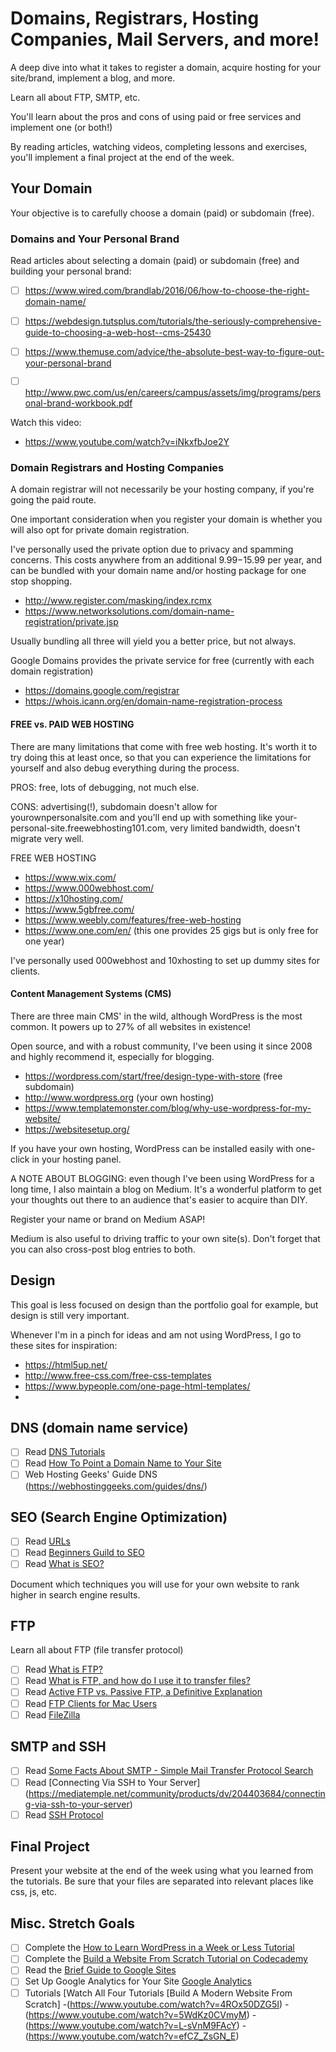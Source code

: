 # Domains, Registrars, Hosting Companies, Mail Servers, and more!

A deep dive into what it takes to register a domain, acquire hosting for your site/brand, implement a blog, and more.

Learn all about FTP, SMTP, etc.

You'll learn about the pros and cons of using paid or free services and implement one (or both!)

By reading articles, watching videos, completing lessons and exercises, you'll implement a final project at the end of the week.

## Your Domain

Your objective is to carefully choose a domain (paid) or subdomain (free).

### Domains and Your Personal Brand

Read articles about selecting a domain (paid) or subdomain (free) and building your personal brand:

- [ ] https://www.wired.com/brandlab/2016/06/how-to-choose-the-right-domain-name/

- [ ]  https://webdesign.tutsplus.com/tutorials/the-seriously-comprehensive-guide-to-choosing-a-web-host--cms-25430
- [ ] https://www.themuse.com/advice/the-absolute-best-way-to-figure-out-your-personal-brand
- [ ] http://www.pwc.com/us/en/careers/campus/assets/img/programs/personal-brand-workbook.pdf

Watch this video:
- https://www.youtube.com/watch?v=iNkxfbJoe2Y

### Domain Registrars and Hosting Companies

A domain registrar will not necessarily be your hosting company, if you're going the paid route.

One important consideration when you register your domain is whether you will also opt for private domain registration.

I've personally used the private option due to privacy and spamming concerns. This costs anywhere from an additional $9.99-$15.99 per year, and can be bundled with your domain name and/or hosting package for one stop shopping.

- http://www.register.com/masking/index.rcmx
- https://www.networksolutions.com/domain-name-registration/private.jsp

Usually bundling all three will yield you a better price, but not always.

Google Domains provides the private service for free (currently with each domain registration)

- https://domains.google.com/registrar
- https://whois.icann.org/en/domain-name-registration-process

#### FREE vs. PAID WEB HOSTING

There are many limitations that come with free web hosting. It's worth it to try doing this at least once, so that you can experience the limitations for yourself and also debug everything during the process.

PROS: free, lots of debugging, not much else.

CONS: advertising(!), subdomain doesn't allow for yourownpersonalsite.com and you'll end up with something like your-personal-site.freewebhosting101.com, very limited bandwidth, doesn't migrate very well.

FREE WEB HOSTING

- https://www.wix.com/
- https://www.000webhost.com/
- https://x10hosting.com/
- https://www.5gbfree.com/
- https://www.weebly.com/features/free-web-hosting
- https://www.one.com/en/ (this one provides 25 gigs but is only free for one year)

I've personally used 000webhost and 10xhosting to set up dummy sites for clients.


#### Content Management Systems (CMS)

There are three main CMS' in the wild, although WordPress is the most common. It powers up to 27% of all websites in existence!

Open source, and with a robust community, I've been using it since 2008 and highly recommend it, especially for blogging.

- https://wordpress.com/start/free/design-type-with-store (free subdomain)
- http://www.wordpress.org (your own hosting)
- https://www.templatemonster.com/blog/why-use-wordpress-for-my-website/
- https://websitesetup.org/

If you have your own hosting, WordPress can be installed easily with one-click in your hosting panel.

A NOTE ABOUT BLOGGING: even though I've been using WordPress for a long time, I also maintain a blog on Medium. It's a wonderful platform to get your thoughts out there to an audience that's easier to acquire than DIY.

Register your name or brand on Medium ASAP!

Medium is also useful to driving traffic to your own site(s). Don't forget that you can also cross-post blog entries to both.

## Design

This goal is less focused on design than the portfolio goal for example, but design is still very important.

Whenever I'm in a pinch for ideas and am not using WordPress, I go to these sites for inspiration:

- https://html5up.net/
- http://www.free-css.com/free-css-templates
- https://www.bypeople.com/one-page-html-templates/
-

## DNS (domain name service)

- [ ] Read [DNS Tutorials](http://help.dnsmadeeasy.com/view-tutorials/)
- [ ] Read [How To Point a Domain Name to Your Site](http://sitebeginner.com/domains/domaintosite/)
- [ ] Web Hosting Geeks' Guide DNS (https://webhostinggeeks.com/guides/dns/)

## SEO (Search Engine Optimization)

- [ ] Read [URLs](https://moz.com/learn/seo/url)
- [ ] Read [Beginners Guild to SEO](https://moz.com/beginners-guide-to-seo)
- [ ] Read [What is SEO?](http://neilpatel.com/what-is-seo/)

Document which techniques you will use for your own website to rank higher in search engine results.

## FTP

Learn all about FTP (file transfer protocol)

- [ ] Read [What is FTP?](http://www.ftpx.com/ftpintro.aspx)
- [ ] Read [What is FTP, and how do I use it to transfer files?](https://kb.iu.edu/d/aerg)
- [ ] Read [Active FTP vs. Passive FTP, a Definitive Explanation](http://slacksite.com/other/ftp.html)
- [ ] Read [FTP Clients for Mac Users](http://www.callingallgeeks.org/7-ftp-clients-for-mac-users/)
- [ ] Read [FileZilla](https://www.reddit.com/r/seedboxes/comments/2v3ucp/is_filezilla_the_best_ftp_for_osx/)

## SMTP and SSH

- [ ] Read [Some Facts About SMTP - Simple Mail Transfer Protocol
Search](https://www.lifewire.com/definition-of-smtp-817975)
- [ ] Read [Connecting Via SSH to Your Server] (https://mediatemple.net/community/products/dv/204403684/connecting-via-ssh-to-your-server)
- [ ] Read [SSH Protocol](https://www.ssh.com/ssh/protocol/)

## Final Project

Present your website at the end of the week using what you learned from the tutorials. Be sure that your files are separated into relevant places like css, js, etc.

## Misc. Stretch Goals

- [ ] Complete the [How to Learn WordPress in a Week or Less Tutorial](http://www.wpbeginner.com/beginners-guide/how-to-learn-wordpress-for-free-in-a-week-or-less/)
- [ ] Complete the [Build a Website From Scratch Tutorial on Codecademy](https://www.codecademy.com/courses/websites-r-fun/0/1)
- [ ] Read the [Brief Guide to Google Sites](https://www.lifewire.com/brief-guide-google-web-hosting-3473732)
- [ ] Set Up Google Analytics for Your Site [Google Analytics](https://support.google.com/analytics/?hl=en#topic=3544906)
- [ ] Tutorials [Watch All Four Tutorials [Build A Modern Website From Scratch]
-(https://www.youtube.com/watch?v=4ROx50DZG5I)
-(https://www.youtube.com/watch?v=5WdKz0CVmyM)
-(https://www.youtube.com/watch?v=L-sVnM9FAcY)
-(https://www.youtube.com/watch?v=efCZ_ZsGN_E)
